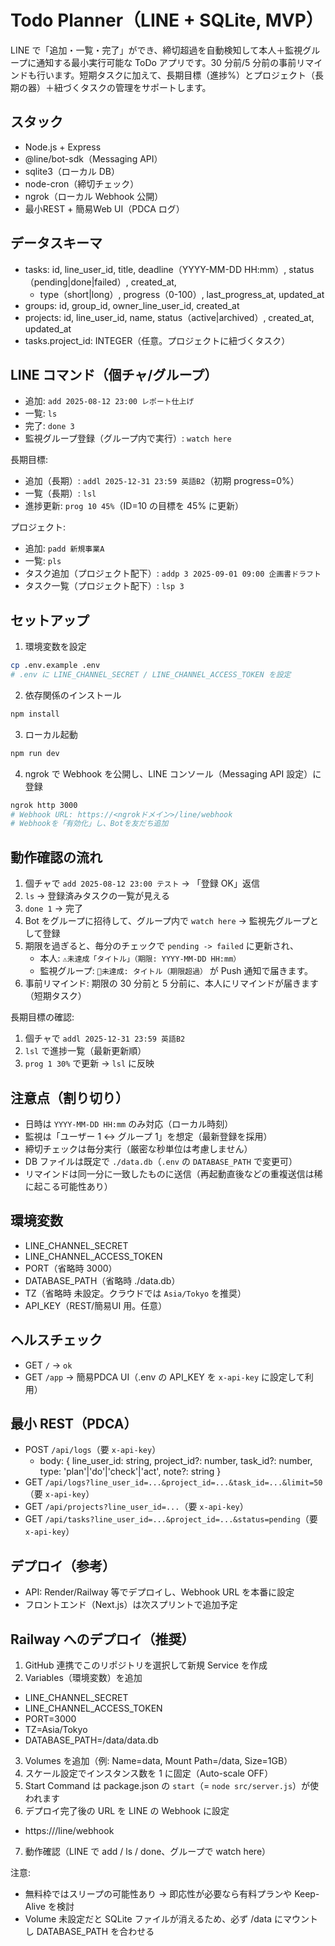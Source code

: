 # Todo Planner（LINE + SQLite, MVP）

LINE で「追加・一覧・完了」ができ、締切超過を自動検知して本人＋監視グループに通知する最小実行可能な ToDo アプリです。30 分前/5 分前の事前リマインドも行います。短期タスクに加えて、長期目標（進捗%）とプロジェクト（長期の器）＋紐づくタスクの管理をサポートします。

## スタック

- Node.js + Express
- @line/bot-sdk（Messaging API）
- sqlite3（ローカル DB）
- node-cron（締切チェック）
- ngrok（ローカル Webhook 公開）
- 最小REST + 簡易Web UI（PDCA ログ）

## データスキーマ

- tasks: id, line_user_id, title, deadline（YYYY-MM-DD HH:mm）, status（pending|done|failed）, created_at,
  - type（short|long）, progress（0-100）, last_progress_at, updated_at
- groups: id, group_id, owner_line_user_id, created_at
- projects: id, line_user_id, name, status（active|archived）, created_at, updated_at
- tasks.project_id: INTEGER（任意。プロジェクトに紐づくタスク）

## LINE コマンド（個チャ/グループ）

- 追加: `add 2025-08-12 23:00 レポート仕上げ`
- 一覧: `ls`
- 完了: `done 3`
- 監視グループ登録（グループ内で実行）: `watch here`

長期目標:

- 追加（長期）: `addl 2025-12-31 23:59 英語B2`（初期 progress=0%）
- 一覧（長期）: `lsl`
- 進捗更新: `prog 10 45%`（ID=10 の目標を 45% に更新）

プロジェクト:

- 追加: `padd 新規事業A`
- 一覧: `pls`
- タスク追加（プロジェクト配下）: `addp 3 2025-09-01 09:00 企画書ドラフト`
- タスク一覧（プロジェクト配下）: `lsp 3`

## セットアップ

1. 環境変数を設定

```bash
cp .env.example .env
# .env に LINE_CHANNEL_SECRET / LINE_CHANNEL_ACCESS_TOKEN を設定
```

2. 依存関係のインストール

```bash
npm install
```

3. ローカル起動

```bash
npm run dev
```

4. ngrok で Webhook を公開し、LINE コンソール（Messaging API 設定）に登録

```bash
ngrok http 3000
# Webhook URL: https://<ngrokドメイン>/line/webhook
# Webhookを「有効化」し、Botを友だち追加
```

## 動作確認の流れ

1. 個チャで `add 2025-08-12 23:00 テスト` → 「登録 OK」返信
2. `ls` → 登録済みタスクの一覧が見える
3. `done 1` → 完了
4. Bot をグループに招待して、グループ内で `watch here` → 監視先グループとして登録
5. 期限を過ぎると、毎分のチェックで `pending -> failed` に更新され、
   - 本人: `⚠️未達成「タイトル」（期限: YYYY-MM-DD HH:mm）`
   - 監視グループ: `📢未達成: タイトル（期限超過）`
     が Push 通知で届きます。
6. 事前リマインド: 期限の 30 分前と 5 分前に、本人にリマインドが届きます（短期タスク）

長期目標の確認:

1. 個チャで `addl 2025-12-31 23:59 英語B2`
2. `lsl` で進捗一覧（最新更新順）
3. `prog 1 30%` で更新 → `lsl` に反映

## 注意点（割り切り）

- 日時は `YYYY-MM-DD HH:mm` のみ対応（ローカル時刻）
- 監視は「ユーザー 1 ↔ グループ 1」を想定（最新登録を採用）
- 締切チェックは毎分実行（厳密な秒単位は考慮しません）
- DB ファイルは既定で `./data.db`（`.env` の `DATABASE_PATH` で変更可）
- リマインドは同一分に一致したものに送信（再起動直後などの重複送信は稀に起こる可能性あり）

## 環境変数

- LINE_CHANNEL_SECRET
- LINE_CHANNEL_ACCESS_TOKEN
- PORT（省略時 3000）
- DATABASE_PATH（省略時 ./data.db）
- TZ（省略時 未設定。クラウドでは `Asia/Tokyo` を推奨）
- API_KEY（REST/簡易UI 用。任意）

## ヘルスチェック

- GET `/` → `ok`
- GET `/app` → 簡易PDCA UI（.env の API_KEY を `x-api-key` に設定して利用）

## 最小 REST（PDCA）

- POST `/api/logs`（要 `x-api-key`）
  - body: { line_user_id: string, project_id?: number, task_id?: number, type: 'plan'|'do'|'check'|'act', note?: string }
- GET `/api/logs?line_user_id=...&project_id=...&task_id=...&limit=50`（要 `x-api-key`）
- GET `/api/projects?line_user_id=...`（要 `x-api-key`）
- GET `/api/tasks?line_user_id=...&project_id=...&status=pending`（要 `x-api-key`）

## デプロイ（参考）

- API: Render/Railway 等でデプロイし、Webhook URL を本番に設定
- フロントエンド（Next.js）は次スプリントで追加予定

## Railway へのデプロイ（推奨）

1. GitHub 連携でこのリポジトリを選択して新規 Service を作成
2. Variables（環境変数）を追加

- LINE_CHANNEL_SECRET
- LINE_CHANNEL_ACCESS_TOKEN
- PORT=3000
- TZ=Asia/Tokyo
- DATABASE_PATH=/data/data.db

3. Volumes を追加（例: Name=data, Mount Path=/data, Size=1GB）
4. スケール設定でインスタンス数を 1 に固定（Auto-scale OFF）
5. Start Command は package.json の `start`（= `node src/server.js`）が使われます
6. デプロイ完了後の URL を LINE の Webhook に設定

- https://<railway-url>/line/webhook

7. 動作確認（LINE で add / ls / done、グループで watch here）

注意:

- 無料枠ではスリープの可能性あり → 即応性が必要なら有料プランや Keep-Alive を検討
- Volume 未設定だと SQLite ファイルが消えるため、必ず /data にマウントし DATABASE_PATH を合わせる
